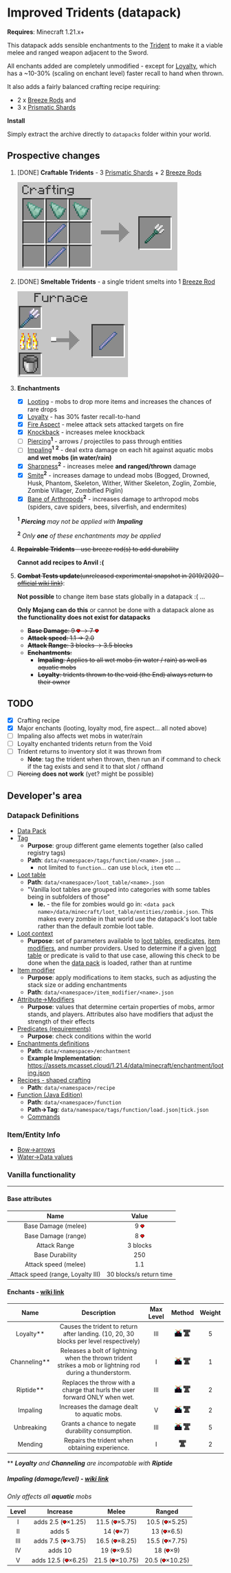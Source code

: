 # Improved Tridents (datapack)

__Requires__: Minecraft 1.21.x+

This datapack adds sensible enchantments to the [Trident](https://minecraft.wiki/w/Trident) to make it a viable melee and ranged weapon adjacent to the Sword.

All enchants added are completely unmodified - except for [Loyalty](https://minecraft.wiki/w/Loyalty), which has a ~10-30% (scaling on enchant level) faster recall to hand when thrown.

It also adds a fairly balanced crafting recipe requiring:

- 2 x [Breeze Rods](https://minecraft.wiki/w/Breeze_Rod) and
- 3 x [Prismatic Shards](https://minecraft.wiki/w/Prismarine_Shard)

__Install__

Simply extract the archive directly to `datapacks` folder within your world.

## Prospective changes

1. [DONE] __Craftable Tridents__ - 3 [Prismatic Shards](https://minecraft.wiki/w/Prismarine_Shard) + 2 [Breeze Rods](https://minecraft.wiki/w/Breeze_Rod)

    ![image](.github/img/trident-craft.png)

2. [DONE] __Smeltable Tridents__ - a single trident smelts into 1 [Breeze Rod](https://minecraft.wiki/w/Breeze_Rod)

    ![image](.github/img/trident-smelt.png)

3. __Enchantments__

    - [x] [Looting](https://minecraft.wiki/w/Looting) - mobs to drop more items and increases the chances of rare drops
    - [x] [Loyalty](https://minecraft.wiki/w/Loyalty) - has 30% faster recall-to-hand
    - [x] [Fire Aspect](https://minecraft.wiki/w/Fire_Aspect) - melee attack sets attacked targets on fire
    - [x] [Knockback](https://minecraft.wiki/w/Knockback) -  increases melee knockback
    - [ ] [Piercing](https://minecraft.wiki/w/Piercing)__<sup>1</sup>__ - arrows / projectiles to pass through entities
    - [ ] [Impaling](https://minecraft.wiki/w/Impaling)__<sup>1</sup>__ __<sup>2</sup>__ - deal extra damage on each hit against aquatic mobs __and wet mobs (in water/rain)__
    - [x] [Sharpness](https://minecraft.wiki/w/Sharpness)__<sup>2</sup>__ - increases melee __and ranged/thrown__ damage
    - [x] [Smite](https://minecraft.wiki/w/Smite)__<sup>2</sup>__ - increases damage to undead mobs (Bogged, Drowned, Husk, Phantom, Skeleton, Wither, Wither Skeleton, Zoglin, Zombie, Zombie Villager, Zombified Piglin)
    - [x] [Bane of Arthropods](https://minecraft.wiki/w/Bane_of_Arthropods)__<sup>2</sup>__ - increases damage to arthropod mobs (spiders, cave spiders, bees, silverfish, and endermites)

    __<sup>1</sup>__ *__Piercing__ may not be applied with __Impaling__*

    __<sup>2</sup>__ *Only __one__ of these enchantments may be applied*

4. ~~__Repairable Tridents__ - use breeze rod(s) to add durability~~ 

    __Cannot add recipes to Anvil :(__

5. ~~__Combat Tests update__(unreleased experimental snapshot in 2019/2020 - [official wiki link](https://minecraft.wiki/w/Java_Edition_Combat_Tests))~~:

    __Not possible__ to change item base stats globally in a datapack :( ...

    __Only Mojang can do this__ or cannot be done with a datapack alone as __the functionality does not exist for datapacks__

   - ~~__Base Damage__:     9 ![image](.github/img/Heart.webp) -> 7 ![image](.github/img/Heart.webp)~~
   - ~~__Attack speed__:    1.1 -> 2.0~~
   - ~~__Attack Range__:    3 blocks -> 3.5 blocks~~
   - ~~__Enchantments__:~~
        - ~~__Impaling__: Applies to all wet mobs (in water / rain) as well as aquatic mobs~~
        - ~~__Loyalty__: tridents thrown to the void (the End) always return to their owner~~

## TODO

- [x] Crafting recipe
- [x] Major enchants (looting, loyalty mod, fire aspect... all noted above)
- [ ] Impaling also affects wet mobs in water/rain
- [ ] Loyalty enchanted tridents return from the Void
- [ ] Trident returns to inventory slot it was thrown from
  - __Note__: tag the trident when thrown, then run an if command to check if the tag exists and send it to that slot / offhand
- [ ] ~~Piercing~~ __does not work__ (yet? might be possible)

## Developer's area

### Datapack Definitions

- [Data Pack](https://minecraft.wiki/w/Data_pack#Contents)
- [Tag](https://minecraft.wiki/w/Tag)
  - __Purpose__: group different game elements together (also called registry tags)
  - __Path__: `data/<namespace>/tags/function/<name>.json` ...
    - not limited to `function`... can use `block`, `item` etc ...
- [Loot table](https://minecraft.wiki/w/Loot_table)
  - __Path__: `data/<namespace>/loot_table/<name>.json`
  - "Vanilla loot tables are grouped into categories with some tables being in subfolders of those"
    - __Ie.__ - the file for zombies would go in: `<data pack name>/data/minecraft/loot_table/entities/zombie.json`. This makes every zombie in that world use the datapack's loot table rather than the default zombie loot table.
- [Loot context](https://minecraft.wiki/w/Loot_context)
  - __Purpose__: set of parameters available to [loot tables](https://minecraft.wiki/w/Loot_table), [predicates](https://minecraft.wiki/w/Predicate), [item modifiers](https://minecraft.wiki/w/Item_modifier), and number providers. Used to determine if a given [loot table](https://minecraft.wiki/w/Loot_table) or predicate is valid to that use case, allowing this check to be done when the [data pack]((https://minecraft.wiki/w/Data_pack)) is loaded, rather than at runtime
- [Item modifier](https://minecraft.wiki/w/Item_modifier)
  - __Purpose__: apply modifications to item stacks, such as adjusting the stack size or adding enchantments
  - __Path__: `data/<namespace>/item_modifier/<name>.json`
- [Attribute->Modifiers](https://minecraft.wiki/w/Attribute#Modifiers)
  - __Purpose__: values that determine certain properties of mobs, armor stands, and players. Attributes also have modifiers that adjust the strength of their effects
- [Predicates (requirements)](https://minecraft.wiki/w/Predicate)
  - __Purpose__: check conditions within the world
- [Enchantments definitions](https://minecraft.wiki/w/Enchantment_definition)
  - __Path__: `data/<namespace>/enchantment`
  - __Example Implementation__: https://assets.mcasset.cloud/1.21.4/data/minecraft/enchantment/looting.json
- [Recipes - shaped crafting](https://minecraft.wiki/w/Tutorial:Creating_a_data_pack#Shaped_crafting)
  - __Path__: `data/<namespace>/recipe`
- [Function (Java Edition)](https://minecraft.wiki/w/Function_(Java_Edition))
  - __Path__: `data/<namespace>/function`
  - __Path->Tag__: `data/namespace/tags/function/load.json|tick.json`
  - [Commands](https://minecraft.wiki/w/Commands#Available_in_Java_Edition)

### Item/Entity Info

- [Bow->arrows](https://minecraft.wiki/w/Bow#Arrows)
- [Water->Data values](https://minecraft.wiki/w/Water#Data_values)


### Vanilla functionality

---

#### Base attributes

  |                Name               |          Value          |
  |:---------------------------------:|:-----------------------:|
  | Base Damage (melee)               | 9 ![image](.github/img/Heart.webp) |
  | Base Damage (range)               | 8 ![image](.github/img/Heart.webp) |
  | Attack Range                      |         3 blocks        |
  | Base Durability                   |           250           |
  | Attack speed (melee)              |           1.1           |
  | Attack speed (range, Loyalty III) | 30 blocks/s return time |

#### Enchants - [wiki link](https://minecraft.wiki/w/Trident#Enchantments)

  |    Name     |                                                 Description                                                 | Max Level  |          Method           | Weight  |
  |:-----------:|:-----------------------------------------------------------------------------------------------------------:|:----------:|:-------------------------:|:-------:|
  | Loyalty**    | Causes the trident to return after landing. (10, 20, 30 blocks per level respectively)                                    | III        | ![image](.github/img/ench-table.webp) ![image](.github/img/anvil.webp)  | 5       |
  | Channeling** | Releases a bolt of lightning when the thrown trident strikes a mob or lightning rod during a thunderstorm.  | I          | ![image](.github/img/ench-table.webp) ![image](.github/img/anvil.webp)  | 1       |
  | Riptide**    | Replaces the throw with a charge that hurls the user forward ONLY when wet.                                 | III        | ![image](.github/img/ench-table.webp) ![image](.github/img/anvil.webp)  | 2       |
  | Impaling    | Increases the damage dealt to aquatic‌ mobs.                                                                 | V          | ![image](.github/img/ench-table.webp) ![image](.github/img/anvil.webp)  | 2       |
  | Unbreaking  | Grants a chance to negate durability consumption.                                                           | III        | ![image](.github/img/ench-table.webp) ![image](.github/img/anvil.webp)  | 5       |
  | Mending     | Repairs the trident when obtaining experience.                                                              | I          | ![image](.github/img/anvil.webp)                    | 2       |

** *__Loyalty__ and __Channeling__ are incompatable with __Riptide__*


##### __Impaling (damage/level)__ - [wiki link](https://minecraft.wiki/w/Trident#Impaling_damage)

*Only affects all __aquatic__ mobs*

| Level  |      Increase       |      Melee      |     Ranged     |
|:------:|:-------------------:|:---------------:|:--------------:|
|   I    |  adds 2.5 (![image](.github/img/Heart.webp)×1.25)  |  11.5 (![image](.github/img/Heart.webp)×5.75)  | 10.5 (![image](.github/img/Heart.webp)×5.25)  |
|   II   |       adds 5      |    14 (![image](.github/img/Heart.webp)×7)     |   13 (![image](.github/img/Heart.webp)×6.5)   |
|  III   |  adds 7.5 (![image](.github/img/Heart.webp)×3.75)  |  16.5 (![image](.github/img/Heart.webp)×8.25)  | 15.5 (![image](.github/img/Heart.webp)×7.75)  |
|   IV   |      adds 10      |   19 (![image](.github/img/Heart.webp)×9.5)    |    18 (![image](.github/img/Heart.webp)×9)    |
|   V    | adds 12.5 (![image](.github/img/Heart.webp)×6.25)  | 21.5 (![image](.github/img/Heart.webp)×10.75)  | 20.5 (![image](.github/img/Heart.webp)×10.25) |
